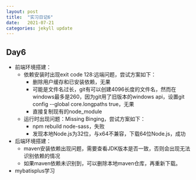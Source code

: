 ```yaml
---
layout: post
title:  "实习日记6"
date:   2021-07-21
categories: jekyll update
---
```


## Day6

- 前端环境搭建：
   - 依赖安装时出现exit code 128:远端问题，尝试方案如下：
     - 删除用户缓存和已安装依赖，无果
     - 可能是文件名过长，git有可以创建4096长度的文件名，然而在windows最多是260，因为git用了旧版本的windows api，设置git config --global core.longpaths true，无果
     - 直接复制现有的node_module
   - 运行时出现问题：Missing Binging，尝试方案如下：
     - npm rebuild node-sass，失败
     - 发现本地Node.js为32位，与x64不兼容，下载64位Node.js，成功
- 后端环境搭建：
   - maven安装依赖出现问题，需要查看JDK版本是否一致，否则会出现无法识别依赖的情况
   - 如果maven依赖未识别到，可以删除本地maven仓库，再重新下载。
- mybatisplus学习

